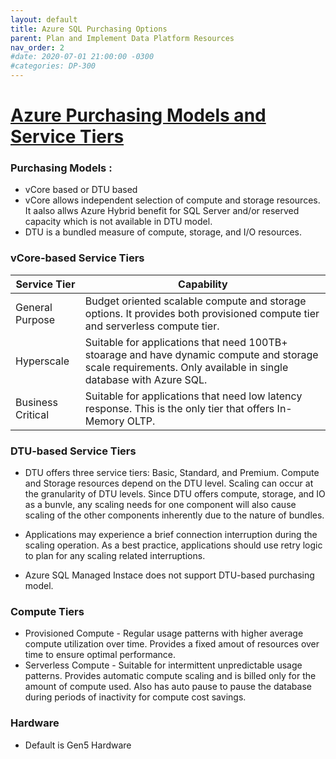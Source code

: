 ```yaml
---
layout: default
title: Azure SQL Purchasing Options
parent: Plan and Implement Data Platform Resources
nav_order: 2
#date: 2020-07-01 21:00:00 -0300
#categories: DP-300
---
```


# [Azure Purchasing Models and Service Tiers](#tab/azure-sql-purchasing-options) 

### Purchasing Models : 

* vCore based or DTU based
* vCore allows independent selection of compute and storage resources. It aalso allws Azure Hybrid benefit for SQL Server and/or reserved capacity which is not 
  available in DTU model.
* DTU is a bundled measure of compute, storage, and I/O resources.

### vCore-based Service Tiers

   | Service Tier | Capability |
   | ------------ | ---------- |
   | General Purpose | Budget oriented scalable compute and storage options. It provides both provisioned compute tier and serverless compute tier.|
   | Hyperscale | Suitable for applications that need 100TB+ stoarage and have dynamic compute and storage scale requirements. Only available in single database with Azure SQL. |
   | Business Critical | Suitable for applications that need low latency response. This is the only tier that offers In-Memory OLTP. |

### DTU-based Service Tiers

* DTU offers three service tiers: Basic, Standard, and Premium. Compute and Storage resources depend on the DTU level. Scaling can occur at the granularity of DTU 
  levels. Since DTU offers compute, storage, and IO as a bunvle, any scaling needs for one component will also cause scaling of the other components inherently due to 
  the nature of bundles. 

* Applications may experience a brief connection interruption during the scaling operation. As a best practice, applications should use retry logic to plan for any 
  scaling related interruptions. 

* Azure SQL Managed Instace does not support DTU-based purchasing model. 

### Compute Tiers

* Provisioned Compute - Regular usage patterns with higher average compute utilization over time. Provides a fixed amout of resources over time to ensure optimal performance.
* Serverless Compute - Suitable for intermittent unpredictable usage patterns. Provides automatic compute scaling and is billed only for the amount of compute used. Also has auto pause to pause the database during periods of inactivity for compute cost savings. 

### Hardware

* Default is Gen5 Hardware
